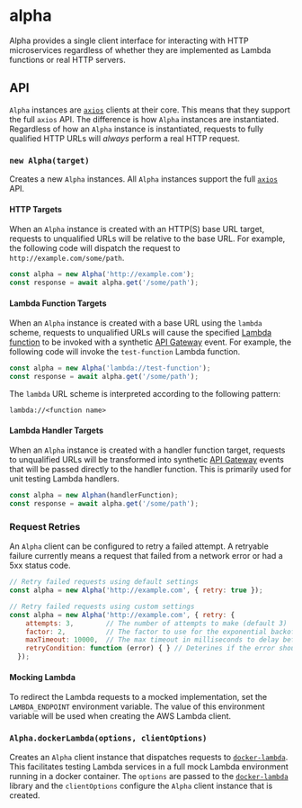 alpha
=====

Alpha provides a single client interface for interacting with HTTP microservices
regardless of whether they are implemented as Lambda functions or real HTTP
servers.

## API

`Alpha` instances are [`axios`][axios] clients at their core. This means that they
support the full `axios` API. The difference is how `Alpha` instances are
instantiated. Regardless of how an `Alpha` instance is instantiated, requests
to fully qualified HTTP URLs will _always_ perform a real HTTP request.

### `new Alpha(target)`

Creates a new `Alpha` instances. All `Alpha` instances support the full
[`axios`][axios] API.

#### HTTP Targets

When an `Alpha` instance is created with an HTTP(S) base URL target, requests to
unqualified URLs will be relative to the base URL. For example, the following
code will dispatch the request to `http://example.com/some/path`.

```javascript
const alpha = new Alpha('http://example.com');
const response = await alpha.get('/some/path');
```

#### Lambda Function Targets

When an `Alpha` instance is created with a base URL using the `lambda` scheme,
requests to unqualified URLs will cause the specified [Lambda function][lambda]
to be invoked with a synthetic [API Gateway][api-gateway] event. For example,
the following code will invoke the `test-function` Lambda function.

```javascript
const alpha = new Alpha('lambda://test-function');
const response = await alpha.get('/some/path');
```

The `lambda` URL scheme is interpreted according to the following pattern:

    lambda://<function name>

#### Lambda Handler Targets

When an `Alpha` instance is created with a handler function target, requests to
unqualified URLs will be transformed into synthetic [API Gateway][api-gateway]
events that will be passed directly to the handler function. This is primarily
used for unit testing Lambda handlers.

```javascript
const alpha = new Alphan(handlerFunction);
const response = await alpha.get('/some/path');
```

### Request Retries

An `Alpha` client can be configured to retry a failed attempt. A retryable failure
currently means a request that failed from a network error or had a 5xx status
code.

```javascript
// Retry failed requests using default settings
const alpha = new Alpha('http://example.com', { retry: true });
```

```javascript
// Retry failed requests using custom settings
const alpha = new Alpha('http://example.com', { retry: {
    attempts: 3,        // The number of attempts to make (default 3)
    factor: 2,          // The factor to use for the exponential backoff delay (default 2)
    maxTimeout: 10000,  // The max timeout in milliseconds to delay before the next attempt (default 10000)
    retryCondition: function (error) { } // Deterines if the error should be retried (default is retry network and 5xx errors)
  });
```

#### Mocking Lambda

To redirect the Lambda requests to a mocked implementation, set the
`LAMBDA_ENDPOINT` environment variable.  The value of this environment variable
will be used when creating the AWS Lambda client.

### `Alpha.dockerLambda(options, clientOptions)`

Creates an `Alpha` client instance that dispatches requests to
[`docker-lambda`][docker-lambda]. This facilitates testing Lambda services in a
full mock Lambda environment running in a docker container. The `options` are
passed to the [`docker-lambda`][docker-lambda] library and the `clientOptions`
configure the `Alpha` client instance that is created.

[api-gateway]: https://aws.amazon.com/documentation/apigateway/ "AWS API Gateway"
[axios]: https://github.com/mzabriskie/axios "Axios"
[docker-lambda]: https://github.com/lambci/docker-lambda "docker-lambda"
[lambda]: https://aws.amazon.com/documentation/lambda/ "AWS Lambda"
